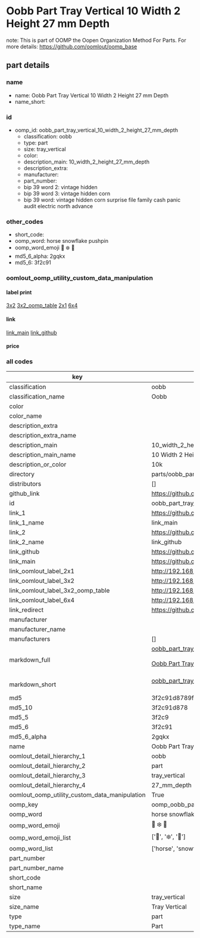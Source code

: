 # Oobb Part Tray Vertical 10 Width 2 Height 27 mm Depth  

note: This is part of OOMP the Oopen Organization Method For Parts. For more details: https://github.com/oomlout/oomp_base

##  part details
  







### name
* name: Oobb Part Tray Vertical 10 Width 2 Height 27 mm Depth
* name_short: 
### id
* oomp_id: oobb_part_tray_vertical_10_width_2_height_27_mm_depth
  * classification: oobb
  * type: part
  * size: tray_vertical
  * color: 
  * description_main: 10_width_2_height_27_mm_depth
  * description_extra: 
  * manufacturer: 
  * part_number: 
  * bip 39 word 2: vintage hidden
  * bip 39 word 3: vintage hidden corn
  * bip 39 word: vintage hidden corn surprise file family cash panic audit electric north advance

### other_codes
* short_code: 
* oomp_word: horse snowflake pushpin
* oomp_word_emoji :horse: :snowflake: :pushpin:
* md5_6_alpha: 2gqkx
* md5_6: 3f2c91






### oomlout_oomp_utility_custom_data_manipulation
#### label print
[3x2](http://192.168.1.245:1112/?label=oomp%202gqkx)
[3x2_oomp_table](http://192.168.1.108:1112/?label=oomp%202gqkx)
[2x1](http://192.168.1.242:1112/?label=oomp%202gqkx)
[6x4](http://192.168.1.55:1112/?label=oomp%202gqkx)    

#### link

[link_main](https://github.com/oomlout/oomlout_oomp_version_1_messy/tree/main/parts/oobb_part_tray_vertical_10_width_2_height_27_mm_depth) [link_github](https://github.com/oomlout/oomlout_oomp_version_1_messy/tree/main/parts/oobb_part_tray_vertical_10_width_2_height_27_mm_depth)                             

#### price







### all codes 
| key | value |  
| --- | --- |  
| classification | oobb |  
| classification_name | Oobb |  
| color |  |  
| color_name |  |  
| description_extra |  |  
| description_extra_name |  |  
| description_main | 10_width_2_height_27_mm_depth |  
| description_main_name | 10 Width 2 Height 27 mm Depth |  
| description_or_color | 10k |  
| directory | parts/oobb_part_tray_vertical_10_width_2_height_27_mm_depth |  
| distributors | [] |  
| github_link | https://github.com/oomlout/oomlout_oomp_part_src/tree/main/parts/oobb_part_tray_vertical_10_width_2_height_27_mm_depth |  
| id | oobb_part_tray_vertical_10_width_2_height_27_mm_depth |  
| link_1 | https://github.com/oomlout/oomlout_oomp_version_1_messy/tree/main/parts/oobb_part_tray_vertical_10_width_2_height_27_mm_depth |  
| link_1_name | link_main |  
| link_2 | https://github.com/oomlout/oomlout_oomp_version_1_messy/tree/main/parts/oobb_part_tray_vertical_10_width_2_height_27_mm_depth |  
| link_2_name | link_github |  
| link_github | https://github.com/oomlout/oomlout_oomp_version_1_messy/tree/main/parts/oobb_part_tray_vertical_10_width_2_height_27_mm_depth |  
| link_main | https://github.com/oomlout/oomlout_oomp_version_1_messy/tree/main/parts/oobb_part_tray_vertical_10_width_2_height_27_mm_depth |  
| link_oomlout_label_2x1 | http://192.168.1.242:1112/?label=oomp%202gqkx |  
| link_oomlout_label_3x2 | http://192.168.1.245:1112/?label=oomp%202gqkx |  
| link_oomlout_label_3x2_oomp_table | http://192.168.1.108:1112/?label=oomp%202gqkx |  
| link_oomlout_label_6x4 | http://192.168.1.55:1112/?label=oomp%202gqkx |  
| link_redirect | https://github.com/oomlout/oomlout_oomp_version_1_messy/tree/main/parts/oobb_part_tray_vertical_10_width_2_height_27_mm_depth |  
| manufacturer |  |  
| manufacturer_name |  |  
| manufacturers | [] |  
| markdown_full | [oobb_part_tray_vertical_10_width_2_height_27_mm_depth](none)<br>[](none)<br>[Oobb Part Tray Vertical 10 Width 2 Height 27 Mm Depth](none)<br><br> |  
| markdown_short | [oobb_part_tray_vertical_10_width_2_height_27_mm_depth](none)<br><br> |  
| md5 | 3f2c91d8789fa4694a2b1da660dadfa1 |  
| md5_10 | 3f2c91d878 |  
| md5_5 | 3f2c9 |  
| md5_6 | 3f2c91 |  
| md5_6_alpha | 2gqkx |  
| name | Oobb Part Tray Vertical 10 Width 2 Height 27 mm Depth |  
| oomlout_detail_hierarchy_1 | oobb |  
| oomlout_detail_hierarchy_2 | part |  
| oomlout_detail_hierarchy_3 | tray_vertical |  
| oomlout_detail_hierarchy_4 | 27_mm_depth |  
| oomlout_oomp_utility_custom_data_manipulation | True |  
| oomp_key | oomp_oobb_part_tray_vertical_10_width_2_height_27_mm_depth |  
| oomp_word | horse snowflake pushpin |  
| oomp_word_emoji | :horse: :snowflake: :pushpin: |  
| oomp_word_emoji_list | [':horse:', ':snowflake:', ':pushpin:'] |  
| oomp_word_list | ['horse', 'snowflake', 'pushpin'] |  
| part_number |  |  
| part_number_name |  |  
| short_code |  |  
| short_name |  |  
| size | tray_vertical |  
| size_name | Tray Vertical |  
| type | part |  
| type_name | Part |  
